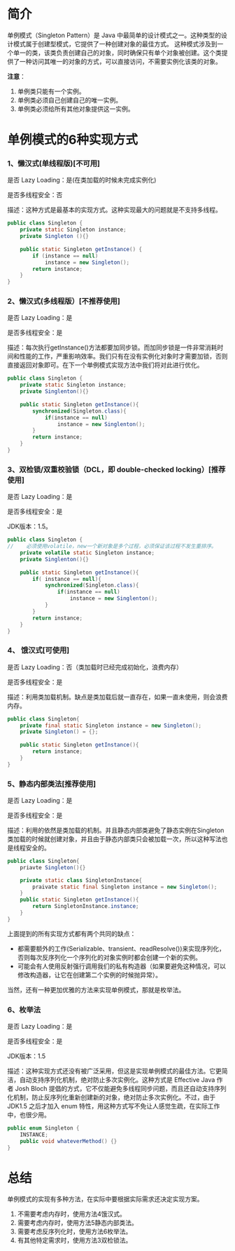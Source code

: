 # 简介

单例模式（Singleton Pattern）是 Java 中最简单的设计模式之一。这种类型的设计模式属于创建型模式，它提供了一种创建对象的最佳方式。 这种模式涉及到一个单一的类，该类负责创建自己的对象，同时确保只有单个对象被创建。这个类提供了一种访问其唯一的对象的方式，可以直接访问，不需要实例化该类的对象。

**注意**：

1. 单例类只能有一个实例。
2. 单例类必须自己创建自己的唯一实例。
3. 单例类必须给所有其他对象提供这一实例。

# 单例模式的6种实现方式


### 1、懒汉式(单线程版)[不可用]
是否 Lazy Loading：是(在类加载的时候未完成实例化)

是否多线程安全：否

描述：这种方式是最基本的实现方式。这种实现最大的问题就是不支持多线程。

```java
public class Singleton {  
    private static Singleton instance;  
    private Singleton (){}  
  
    public static Singleton getInstance() {  
        if (instance == null)
            instance = new Singleton();    
        return instance;  
    }  
}
```
### 2、懒汉式(多线程版）[不推荐使用]

是否 Lazy Loading：是

是否多线程安全：是

描述：每次执行getInstance()方法都要加同步锁。而加同步锁是一件非常消耗时间和性能的工作，严重影响效率。我们只有在没有实例化对象时才需要加锁，否则直接返回对象即可。在下一个单例模式实现方法中我们将对此进行优化。

```java
public class Singleton { 
    private static Singleton instance;
    private Singlenton(){}
    
    public static Singleton getInstance(){
        synchronized(Singleton.class){
            if(instance == null)
                instance = new Singlenton();
        }
        return instance;
    }
}
```

### 3、双检锁/双重校验锁（DCL，即 double-checked locking）[推荐使用]
是否 Lazy Loading：是

是否多线程安全：是

JDK版本：1.5。
```java
public class Singleton { 
//    必须使用volatile，new一个新对象是多个过程，必须保证该过程不发生重排序。
    private volatile static Singleton instance;
    private Singlenton(){}
    
    public static Singleton getInstance(){
        if( instance == null){
            synchronized(Singleton.class){
                if(instance == null)
                    instance = new Singlenton();
            }
        }
        return instance;
    }
}
```

### 4、 饿汉式[可使用]
是否 Lazy Loading：否（类加载时已经完成初始化，浪费内存）

是否多线程安全：是

描述：利用类加载机制。缺点是类加载后就一直存在，如果一直未使用，则会浪费内存。
```java
public class Singleton{
    private final static Singleton instance = new Singleton();
    private Singleton() = {}; 
    
    public static Singleton getInstance(){
        return instance;
    }
}
```

###  5、静态内部类法[推荐使用]
是否 Lazy Loading：是

是否多线程安全：是

描述：利用的依然是类加载的机制。并且静态内部类避免了静态实例在Singleton类加载的时候就创建对象，并且由于静态内部类只会被加载一次，所以这种写法也是线程安全的。
```java
public class Singleton{
    priavte Singleton(){}

    private static class SingletonInstance{
        praivate static final Singleton instance = new Singleton(); 
    }
    public static Singleton getInstance(){
        return SingletonInstance.instance;
    }
}
```



上面提到的所有实现方式都有两个共同的缺点：

- 都需要额外的工作(Serializable、transient、readResolve())来实现序列化，否则每次反序列化一个序列化的对象实例时都会创建一个新的实例。
- 可能会有人使用反射强行调用我们的私有构造器（如果要避免这种情况，可以修改构造器，让它在创建第二个实例的时候抛异常）。

当然，还有一种更加优雅的方法来实现单例模式，那就是枚举法。


### 6、枚举法
是否 Lazy Loading：是

是否多线程安全：是

JDK版本：1.5

描述：这种实现方式还没有被广泛采用，但这是实现单例模式的最佳方法。它更简洁，自动支持序列化机制，绝对防止多次实例化。这种方式是 Effective Java 作者 Josh Bloch 提倡的方式，它不仅能避免多线程同步问题，而且还自动支持序列化机制，防止反序列化重新创建新的对象，绝对防止多次实例化。不过，由于 JDK1.5 之后才加入 enum 特性，用这种方式写不免让人感觉生疏，在实际工作中，也很少用。
```java
public enum Singleton {
    INSTANCE;
    public void whateverMethod() {}
}
```



# 总结
单例模式的实现有多种方法，在实际中要根据实际需求还决定实现方案。
1. 不需要考虑内存时，使用方法4饿汉式。
2. 需要考虑内存时，使用方法5静态内部类法。
3. 需要考虑反序列化时，使用方法6枚举法。
4. 有其他特定需求时，使用方法3双检锁法。

